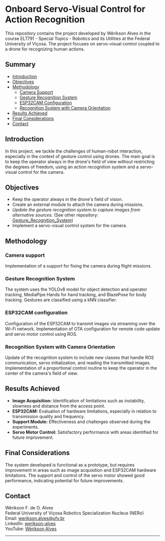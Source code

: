 # Onboard Servo-Visual Control for Action Recognition

This repository contains the project developed by Wérikson Alves in the course ELT791 - Special Topics - Robotics and its Utilities at the Federal University of Viçosa. The project focuses on servo-visual control coupled to a drone for recognizing human actions.

## Summary

- [Introduction](#introduction)
- [Objectives](#objectives)
- [Methodology](#Methodology)
  - [Camera Support](#camera-support)
  - [Gesture Recognition System](#gesture-recognition-system)
  - [ESP32CAM Configuration](#esp32cam-configuration)
  - [Recognition System with Camera Orientation](#recognition-system-with-camera-orientation)
- [Results Achieved](#results-achieved)
- [Final Considerations](#final-considerations)
- [Contact](#contact)

## Introduction
In this project, we tackle the challenges of human-robot interaction, especially in the context of gesture control using drones. The main goal is to keep the operator always in the drone's field of view without restricting the degrees of freedom, using an action recognition system and a servo-visual control for the camera.

## Objectives

- Keep the operator always in the drone's field of vision.
- Create an external module to attach the camera during missions.
- *Update the gesture recognition system to capture images from alternative sources.* (See other repository: [Gesture_Recognition_System](https://github.com/WeriksonAlves/Papers_CBA2024_Gesture_Recognition_System))
- Implement a servo-visual control system for the camera.

## Methodology

### Camera support

Implementation of a support for fixing the camera during flight missions.

### Gesture Recognition System

The system uses the YOLOv8 model for object detection and operator tracking, MediaPipe Hands for hand tracking, and BlazePose for body tracking. Gestures are classified using a kNN classifier.

### ESP32CAM configuration

Configuration of the ESP32CAM to transmit images via streaming over the Wi-Fi network. Implementation of OTA configuration for remote code update and servo motor control using ROS.

### Recognition System with Camera Orientation

Update of the recognition system to include new classes that handle ROS communication, servo initialization, and reading the transmitted images. Implementation of a proportional control routine to keep the operator in the center of the camera's field of view.

## Results Achieved

- **Image Acquisition:** Identification of limitations such as instability, slowness and distance from the access point.
- **ESP32CAM:** Evaluation of hardware limitations, especially in relation to transmission quality and frequency.
- **Support Module:** Effectiveness and challenges observed during the experiments.
- **Servo Motor Control:** Satisfactory performance with areas identified for future improvement.

## Final Considerations

The system developed is functional as a prototype, but requires improvement in areas such as image acquisition and ESP32CAM hardware limitations. The support and control of the servo motor showed good performance, indicating potential for future improvements.

## Contact

Wérikson F. de O. Alves  
Federal University of Viçosa 
Robotics Specialization Nucleus (NERo)  
Email: werikson.alves@ufv.br  
LinkedIn: [werikson-alves](https://www.linkedin.com/in/werikson-alves)  
YouTube: [Wérikson Alves](https://www.youtube.com/@weriksonalves5814)

---

